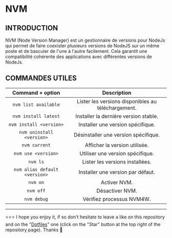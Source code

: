 # NVM

## INTRODUCTION
NVM (Node Version Manager) est un gestionnaire de versions pour NodeJs qui permet de faire coexister plusieurs versions de NodeJS sur un même poste et de basculer de l'une à l'autre facilement. Cela garantit une compatibilité cohérente des applications avec différentes versions de NodeJs.

## COMMANDES UTILES
| Command + option | Description |
| :--------------: | :---------: |
| `nvm list available` | Lister les versions disponibles au téléchargement. |
| `nvm install latest` | Installer la dernière version stable. |
| `nvm install <version>` | Installer une version spécifique. |
| `nvm uninstall <version>` | Désinstaller une version spécifique. |
| `nvm current` | Afficher la version utilisée. |
| `nvm use <version>` | Utiliser une version spécifique. |
| `nvm ls` | Lister les versions installées. |
| `nvm alias default <version>` | Installer une version par défaut. |
| `nvm on` | Activer NVM. |
| `nvm off` | Désactiver NVM. |
| `nvm debug` | Vérifiez processus NVM4W. |

***

⭐⭐⭐ I hope you enjoy it, if so don't hesitate to leave a like on this repository and on the "[Dotfiles](https://github.com/EmmanuelLefevre/Dotfiles)" one (click on the "Star" button at the top right of the repository page). Thanks 🤗
